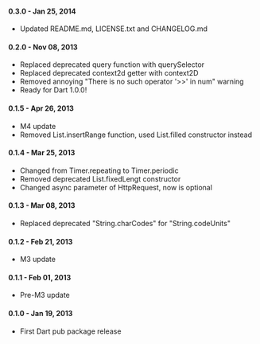 
#### 0.3.0 - Jan 25, 2014

  * Updated README.md, LICENSE.txt and CHANGELOG.md

#### 0.2.0 - Nov 08, 2013

  * Replaced deprecated query function with querySelector
  * Replaced deprecated context2d getter with context2D
  * Removed annoying "There is no such operator '>>' in num" warning
  * Ready for Dart 1.0.0!

#### 0.1.5 - Apr 26, 2013

  * M4 update
  * Removed List.insertRange function, used List.filled constructor instead

#### 0.1.4 - Mar 25, 2013

  * Changed from Timer.repeating to Timer.periodic
  * Removed deprecated List.fixedLengt constructor
  * Changed async parameter of HttpRequest, now is optional

#### 0.1.3 - Mar 08, 2013

  * Replaced deprecated "String.charCodes" for "String.codeUnits"

#### 0.1.2 - Feb 21, 2013

  * M3 update

#### 0.1.1 - Feb 01, 2013

  * Pre-M3 update

#### 0.1.0 - Jan 19, 2013

  * First Dart pub package release
